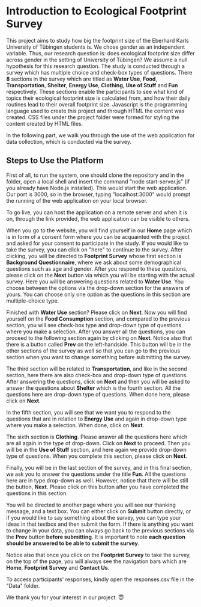 # Introduction to Ecological Footprint Survey
This project aims to study how big the footprint size of the Eberhard Karls University of Tübingen students is. We chose gender as an independent variable. Thus, our research question is: does ecological footprint size differ across gender in the setting of University of Tübingen? We assume a null hypothesis for this research question. The study is conducted through a survey which has multiple choice and check-box types of questions. There **8** sections in the survey which are titled as **Water Use**, **Food**, **Transportation**, **Shelter**, **Energy Use**, **Clothing**, **Use of Stuff** and **Fun** respectively. These sections enable the participants to see what kind of topics their ecological footprint size is calculated from, and how their daily routines lead to their overall footprint size. Javascript is the programming language used to create this project and through HTML the content was created. CSS files under the project folder were formed for styling the content created by HTML files.

In the following part, we walk you through the use of the web application for data collection, which is conducted via the survey.
## Steps to Use the Platform
First of all, to run the system, one should clone the repository and in the folder, open a local shell and insert the command "node start-server.js" (if you already have Node.js installed). This would start the web application. Our port is 3000, so in the browser, typing "localhost:3000" would prompt the running of the web application on your local browser. 

To go live, you can host the application on a remote server and when it is on, through the link provided, the web application can be visible to others. 

When you go to the website, you will find yourself in our **Home** page which is in form of a consent form where you can be acquainted with the project and asked for your consent to participate in the study. If you would like to take the survey, you can click on "here" to continue to the survey.
After clicking, you will be directed to **Footprint Survey** whose first section is **Background Questionnaire**, where we ask about some demographical questions such as age and gender. After you respond to these questions, please click on the **Next** button via which you will be starting with the actual survey. Here you will be answering questions related to **Water Use**. You choose between the options via the drop-down section for the answers of yours. You can choose only one option as the questions in this section are multiple-choice type.

Finished with **Water Use** section? Please click on **Next**. Now you will find yourself on the **Food Consumption** section, and compared to the previous section, you will see check-box type and drop-down type of questions where you make a selection. After you answer all the questions, you can proceed to the following section again by clicking on **Next**. Notice also that there is a button called **Prev** on the left-handside. This button will be in the other sections of the survey as well so that you can go to the previous section when you want to change something before submitting the survey.

The third section will be related to **Transportation**, and like in the second section, here there are also check-box and drop-down type of questions. After answering the questions, click on **Next** and then you will be asked to answer the questions about **Shelter** which is the fourth section. All the questions here are drop-down  type of questions. When done here, please click on **Next**.

In the fifth section, you will see that we want you to respond to the questions that are in relation to **Energy Use** and again in drop-down type where you make a selection. When done, click on **Next**.

The sixth section is **Clothing**. Please answer all the questions here which are all again in the type of drop-down. Click on **Next** to proceed. Then you will be in the **Use of Stuff** section, and here again we provide drop-down type of questions. When you complete this section, please click on **Next**.

Finally, you will be in the last section of the survey, and in this final section, we ask you to answer the questions under the title **Fun**. All the questions here are in type drop-down as well. However, notice that there will be still the button, **Next**. Please click on this button after you have completed the questions in this section.

You will be directed to another page where you will see our thanking message, and a text box. You can either click on **Submit** button directly, or if you would like to say something about the survey, you can type your ideas in that textbox and then submit the form. If there is anything you want to change in your data, you can always go back to the previous sections via the **Prev** button **before submitting**. It is important to note **each question should be answered to be able to submit the survey**.

Notice also that once you click on the **Footprint Survey** to take the survey, on the top of the page, you will always see the navigation bars which are **Home**, **Footprint Survey** and **Contact Us**.

To access participants' responses, kindly open the responses.csv file in the "Data" folder.

We thank you for your interest in our project. :innocent:



```bash

```
